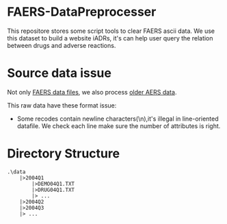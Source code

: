 # FAERS-DataPreprocesser
This repositore stores some script tools to clear FAERS ascii data. We use this dataset to build a website iADRs, it's can help user query the relation between drugs and adverse reactions.

# Source data issue
Not only [FAERS data files](http://www.fda.gov/Drugs/GuidanceComplianceRegulatoryInformation/Surveillance/AdverseDrugEffects/ucm082193.htm), we also process [older AERS data](http://www.fda.gov/Drugs/GuidanceComplianceRegulatoryInformation/Surveillance/AdverseDrugEffects/ucm083765.htm).

This raw data have these format issue:

* Some recodes contain newline characters(\n),it's illegal in line-oriented datafile. We check each line make sure the number of attributes is right.

# Directory Structure

    .\data
        |>2004Q1
            |>DEMO04Q1.TXT
            |>DRUG04Q1.TXT
            |> ...
        |>2004Q2
        |>2004Q3
        |> ...
